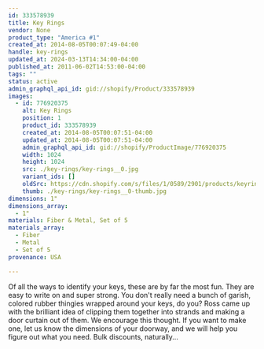 ```yaml
---
id: 333578939
title: Key Rings
vendor: None
product_type: "America #1"
created_at: 2014-08-05T00:07:49-04:00
handle: key-rings
updated_at: 2024-03-13T14:34:00-04:00
published_at: 2011-06-02T14:53:00-04:00
tags: ""
status: active
admin_graphql_api_id: gid://shopify/Product/333578939
images:
  - id: 776920375
    alt: Key Rings
    position: 1
    product_id: 333578939
    created_at: 2014-08-05T00:07:51-04:00
    updated_at: 2014-08-05T00:07:51-04:00
    admin_graphql_api_id: gid://shopify/ProductImage/776920375
    width: 1024
    height: 1024
    src: ./key-rings/key-rings__0.jpg
    variant_ids: []
    oldSrc: https://cdn.shopify.com/s/files/1/0589/2901/products/keyrings_5748.jpeg?v=1407211671
    thumb: ./key-rings/key-rings__0-thumb.jpg
dimensions: 1"
dimensions_array:
  - 1"
materials: Fiber & Metal, Set of 5
materials_array:
  - Fiber
  - Metal
  - Set of 5
provenance: USA

---
```


Of all the ways to identify your keys, these are by far the most fun. They are easy to write on and super strong. You don't really need a bunch of garish, colored rubber thingies wrapped around your keys, do you? Ross came up with the brilliant idea of clipping them together into strands and making a door curtain out of them. We encourage this thought. If you want to make one, let us know the dimensions of your doorway, and we will help you figure out what you need. Bulk discounts, naturally...